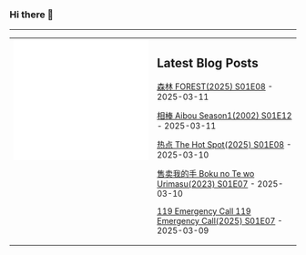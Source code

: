 ### Hi there 👋

<!--
**etng/etng** is a ✨ _special_ ✨ repository because its `README.md` (this file) appears on your GitHub profile.

Here are some ideas to get you started:

- 🔭 I’m currently working on ...
- 🌱 I’m currently learning ...
- 👯 I’m looking to collaborate on ...
- 🤔 I’m looking for help with ...
- 💬 Ask me about ...
- 📫 How to reach me: ...
- 😄 Pronouns: ...
- ⚡ Fun fact: ...
-->


---

<table>
<tr>
<td valign="top" width="50%">
<img src="metrics.svg" alt="Metric" />
</td>
<td valign="top" width="50%">

## Latest Blog Posts
<!-- blog start -->
[森林 FOREST(2025) S01E08](http://www.fanxinzhui.com/rr/2605#S01E08) - 2025-03-11

[相棒 Aibou Season1(2002) S01E12](http://www.fanxinzhui.com/rr/2481#S01E12) - 2025-03-11

[热点 The Hot Spot(2025) S01E08](http://www.fanxinzhui.com/rr/2607#S01E08) - 2025-03-10

[售卖我的手 Boku no Te wo Urimasu(2023) S01E07](http://www.fanxinzhui.com/rr/2614#S01E07) - 2025-03-10

[119 Emergency Call 119 Emergency Call(2025) S01E07](http://www.fanxinzhui.com/rr/2603#S01E07) - 2025-03-09
<!-- blog end -->

</td></tr></table>

